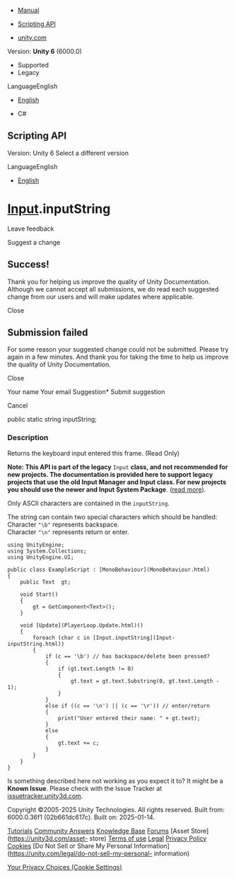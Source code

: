 [ ]()

  * [Manual](../Manual/index.html)
  * [Scripting API](../ScriptReference/index.html)

  * [unity.com](https://unity.com/)

Version: **Unity 6** (6000.0)

  * Supported
  * Legacy

LanguageEnglish

  * [English]()

  * C#

[ ](https://docs.unity3d.com)

## Scripting API

Version: Unity 6 Select a different version

LanguageEnglish

  * [English]()

#  [Input](Input.html).inputString

Leave feedback

Suggest a change

## Success!

Thank you for helping us improve the quality of Unity Documentation. Although
we cannot accept all submissions, we do read each suggested change from our
users and will make updates where applicable.

Close

## Submission failed

For some reason your suggested change could not be submitted. Please <a>try
again</a> in a few minutes. And thank you for taking the time to help us
improve the quality of Unity Documentation.

Close

Your name Your email Suggestion* Submit suggestion

Cancel

[ ]()

public static string inputString;

### Description

Returns the keyboard input entered this frame. (Read Only)

**Note: This API is part of the legacy** `Input` **class, and not recommended
for new projects. The documentation is provided here to support legacy
projects that use the old Input Manager and Input class. For new projects you
should use the newer and Input System Package**. ([read
more](../Manual/Input.html)).  
  
Only ASCII characters are contained in the `inputString`.  
  
The string can contain two special characters which should be handled:
Character `"\b"` represents backspace.  
Character `"\n"` represents return or enter.  

    
    
    using UnityEngine;
    using System.Collections;
    using UnityEngine.UI;  
      
    public class ExampleScript : [MonoBehaviour](MonoBehaviour.html)
    {
        public Text  gt;  
      
        void Start()
        {
            gt = GetComponent<Text>();
        }  
      
        void [Update](PlayerLoop.Update.html)()
        {
            foreach (char c in [Input.inputString](Input-inputString.html))
            {
                if (c == '\b') // has backspace/delete been pressed?
                {
                    if (gt.text.Length != 0)
                    {
                        gt.text = gt.text.Substring(0, gt.text.Length - 1);
                    }
                }
                else if ((c == '\n') || (c == '\r')) // enter/return
                {
                    print("User entered their name: " + gt.text);
                }
                else
                {
                    gt.text += c;
                }
            }
        }
    }
    

Is something described here not working as you expect it to? It might be a
**Known Issue**. Please check with the Issue Tracker at
[issuetracker.unity3d.com](https://issuetracker.unity3d.com).

Copyright ©2005-2025 Unity Technologies. All rights reserved. Built from:
6000.0.36f1 (02b661dc617c). Built on: 2025-01-14.

[Tutorials](https://unity3d.com/learn) [Community
Answers](https://answers.unity3d.com) [Knowledge
Base](https://support.unity3d.com/hc/en-us)
[Forums](https://forum.unity3d.com) [Asset Store](https://unity3d.com/asset-
store) [Terms of use](https://docs.unity3d.com/Manual/TermsOfUse.html)
[Legal](https://unity.com/legal) [Privacy
Policy](https://unity.com/legal/privacy-policy)
[Cookies](https://unity.com/legal/cookie-policy) [Do Not Sell or Share My
Personal Information](https://unity.com/legal/do-not-sell-my-personal-
information)

[Your Privacy Choices (Cookie Settings)](javascript:void\(0\);)

